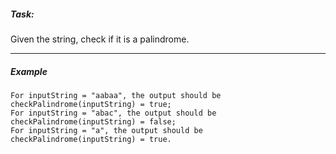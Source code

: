 ##### **Task:**
Given the string, check if it is a palindrome.

---
##### Example

```
For inputString = "aabaa", the output should be
checkPalindrome(inputString) = true;
For inputString = "abac", the output should be
checkPalindrome(inputString) = false;
For inputString = "a", the output should be
checkPalindrome(inputString) = true.
```
